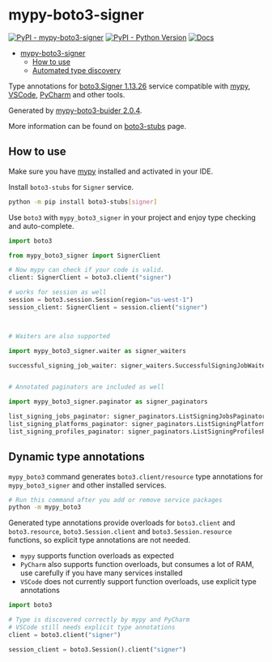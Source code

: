 # mypy-boto3-signer

[![PyPI - mypy-boto3-signer](https://img.shields.io/pypi/v/mypy-boto3-signer.svg?color=blue)](https://pypi.org/project/mypy-boto3-signer)
[![PyPI - Python Version](https://img.shields.io/pypi/pyversions/mypy-boto3-signer.svg?color=blue)](https://pypi.org/project/mypy-boto3-signer)
[![Docs](https://img.shields.io/readthedocs/mypy-boto3-builder.svg?color=blue)](https://mypy-boto3-builder.readthedocs.io/)

- [mypy-boto3-signer](#mypy-boto3-signer)
  - [How to use](#how-to-use)
  - [Automated type discovery](#automated-type-discovery)

Type annotations for
[boto3.Signer 1.13.26](https://boto3.amazonaws.com/v1/documentation/api/1.13.26/reference/services/signer.html#Signer) service
compatible with [mypy](https://github.com/python/mypy), [VSCode](https://code.visualstudio.com/),
[PyCharm](https://www.jetbrains.com/pycharm/) and other tools.

Generated by [mypy-boto3-buider 2.0.4](https://github.com/vemel/mypy_boto3_builder).

More information can be found on [boto3-stubs](https://pypi.org/project/boto3-stubs/) page.

## How to use

Make sure you have [mypy](https://github.com/python/mypy) installed and activated in your IDE.

Install `boto3-stubs` for `Signer` service.

```bash
python -m pip install boto3-stubs[signer]
```

Use `boto3` with `mypy_boto3_signer` in your project and enjoy type checking and auto-complete.

```python
import boto3

from mypy_boto3_signer import SignerClient

# Now mypy can check if your code is valid.
client: SignerClient = boto3.client("signer")

# works for session as well
session = boto3.session.Session(region="us-west-1")
session_client: SignerClient = session.client("signer")



# Waiters are also supported

import mypy_boto3_signer.waiter as signer_waiters

successful_signing_job_waiter: signer_waiters.SuccessfulSigningJobWaiter = client.get_waiter("successful_signing_job")


# Annotated paginators are included as well

import mypy_boto3_signer.paginator as signer_paginators

list_signing_jobs_paginator: signer_paginators.ListSigningJobsPaginator = client.get_paginator("list_signing_jobs")
list_signing_platforms_paginator: signer_paginators.ListSigningPlatformsPaginator = client.get_paginator("list_signing_platforms")
list_signing_profiles_paginator: signer_paginators.ListSigningProfilesPaginator = client.get_paginator("list_signing_profiles")
```

## Dynamic type annotations

`mypy_boto3` command generates `boto3.client/resource` type annotations for
`mypy_boto3_signer` and other installed services.

```bash
# Run this command after you add or remove service packages
python -m mypy_boto3
```

Generated type annotations provide overloads for `boto3.client` and `boto3.resource`,
`boto3.Session.client` and `boto3.Session.resource` functions,
so explicit type annotations are not needed.

- `mypy` supports function overloads as expected
- `PyCharm` also supports function overloads, but consumes a lot of RAM, use carefully if you have many services installed
- `VSCode` does not currently support function overloads, use explicit type annotations

```python
import boto3

# Type is discovered correctly by mypy and PyCharm
# VSCode still needs explicit type annotations
client = boto3.client("signer")

session_client = boto3.Session().client("signer")
```